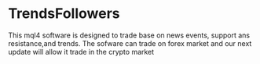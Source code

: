 # TrendsFollowers
This mql4 software is designed to trade base on news events, support ans resistance,and trends.
The sofware can trade on forex market and our next update will allow it trade in the  crypto market
